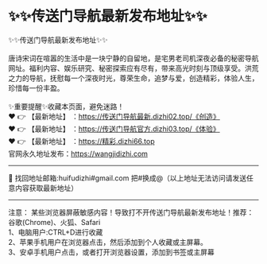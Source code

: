 # :sparkles::sparkles:传送门导航最新发布地址:sparkles::sparkles:
:sparkles::sparkles:传送门导航最新发布地址:sparkles::sparkles:<br><br>
唐诗宋词在喧嚣的生活中是一块宁静的自留地，是宅男老司机深夜必备的秘密导航网址。福利内容、娱乐研究、秘密探索应有尽有，带来高光时刻与顶级享受。洪荒之力的导航，抚慰每一个深夜时光，尊荣生命，追梦与爱，创造精彩，体验人生，珍惜每一份丰盈。<br><br>
✨重要提醒✨收藏本页面，避免迷路！<br>
❤️ 👉 【最新地址】 ：https://传送门导航最新.dizhi02.top/《创造》<br>
❤️ 👉 【最新地址】 ：https://传送门导航官方.dizhi03.top/《体验》<br>
❤️ 👉 【最新地址】 ：https://精彩.dizhi66.top<br>
官网永久地址发布：https://wangjidizhi.com<br>

---

📧 找回地址邮箱:huifudizhi#gmail.com 把#换成@（以上地址无法访问请发送任意内容获取最新地址）<br>

---
注意： 某些浏览器屏蔽敏感内容！导致打不开传送门导航最新发布地址！推荐：谷歌(Chrome)、火狐、Safari<br>
1、电脑用户:CTRL+D进行收藏<br>
2、苹果手机用户在浏览器点击，然后添加到个人收藏或主屏幕。<br>
3、安卓手机用户点击，或者打开浏览器设置，添加到书签或主屏幕
